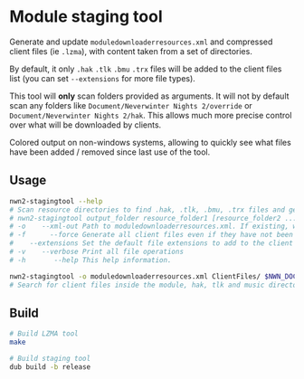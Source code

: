 # Module staging tool

Generate and update `moduledownloaderresources.xml` and compressed client files
(ie `.lzma`), with content taken from a set of directories.

By default, it only `.hak` `.tlk` `.bmu` `.trx` files will be added to the
client files list (you can set `--extensions` for more file types).

This tool will __only__ scan folders provided as arguments. It will not by
default scan any folders like `Document/Neverwinter Nights 2/override` or
`Document/Neverwinter Nights 2/hak`. This allows much more precise control over
what will be downloaded by clients.

Colored output on non-windows systems, allowing to quickly see what files have
been added / removed since last use of the tool.

## Usage

```bash
nwn2-stagingtool --help
# Scan resource directories to find .hak, .tlk, .bmu, .trx files and generate client files to output_folder
# nwn2-stagingtool output_folder resource_folder1 [resource_folder2 ...]
# -o    --xml-out Path to moduledownloaderresources.xml. If existing, will read it to only generate modified client files. '-' to print to stdout.
# -f      --force Generate all client files even if they have not been modified
#    --extensions Set the default file extensions to add to the client files list. Default: [trx, hak, bmu, tlk]
# -v    --verbose Print all file operations
# -h       --help This help information.

nwn2-stagingtool -o moduledownloaderresources.xml ClientFiles/ $NWN_DOCS/modules/YourMod $NWN_DOCS/hak $NWN_DOCS/tlk $NWN_DOCS/music
# Search for client files inside the module, hak, tlk and music directories, and place compressed files inside ClientFiles/
```



## Build

```bash
# Build LZMA tool
make

# Build staging tool
dub build -b release
```